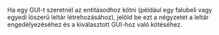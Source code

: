 Ha egy GUI-t szeretnél az entitásodhoz kötni (például egy falubeli vagy egyedi lószerű leltár létrehozásához), jelöld be ezt a négyzetet a leltár engedélyezéséhez és a kiválasztott GUI-hoz való kötéséhez.